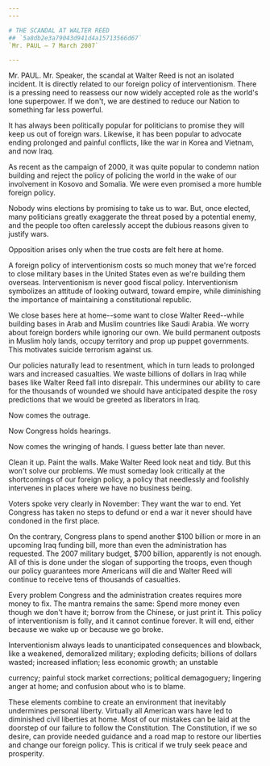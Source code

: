 ```yaml
---
---

# THE SCANDAL AT WALTER REED
## `5a8db2e3a79043d941d4a15713566d67`
`Mr. PAUL — 7 March 2007`

---
```



Mr. PAUL. Mr. Speaker, the scandal at Walter Reed is not an isolated 
incident. It is directly related to our foreign policy of 
interventionism. There is a pressing need to reassess our now widely 
accepted role as the world's lone superpower. If we don't, we are 
destined to reduce our Nation to something far less powerful.

It has always been politically popular for politicians to promise 
they will keep us out of foreign wars. Likewise, it has been popular to 
advocate ending prolonged and painful conflicts, like the war in Korea 
and Vietnam, and now Iraq.

As recent as the campaign of 2000, it was quite popular to condemn 
nation building and reject the policy of policing the world in the wake 
of our involvement in Kosovo and Somalia. We were even promised a more 
humble foreign policy.

Nobody wins elections by promising to take us to war. But, once 
elected, many politicians greatly exaggerate the threat posed by a 
potential enemy, and the people too often carelessly accept the dubious 
reasons given to justify wars.



Opposition arises only when the true costs are felt here at home.

A foreign policy of interventionism costs so much money that we're 
forced to close military bases in the United States even as we're 
building them overseas. Interventionism is never good fiscal policy. 
Interventionism symbolizes an attitude of looking outward, toward 
empire, while diminishing the importance of maintaining a 
constitutional republic.

We close bases here at home--some want to close Walter Reed--while 
building bases in Arab and Muslim countries like Saudi Arabia. We worry 
about foreign borders while ignoring our own. We build permanent 
outposts in Muslim holy lands, occupy territory and prop up puppet 
governments. This motivates suicide terrorism against us.

Our policies naturally lead to resentment, which in turn leads to 
prolonged wars and increased casualties. We waste billions of dollars 
in Iraq while bases like Walter Reed fall into disrepair. This 
undermines our ability to care for the thousands of wounded we should 
have anticipated despite the rosy predictions that we would be greeted 
as liberators in Iraq.

Now comes the outrage.

Now Congress holds hearings.

Now comes the wringing of hands. I guess better late than never.

Clean it up. Paint the walls. Make Walter Reed look neat and tidy. 
But this won't solve our problems. We must someday look critically at 
the shortcomings of our foreign policy, a policy that needlessly and 
foolishly intervenes in places where we have no business being.

Voters spoke very clearly in November: They want the war to end. Yet 
Congress has taken no steps to defund or end a war it never should have 
condoned in the first place.

On the contrary, Congress plans to spend another $100 billion or more 
in an upcoming Iraq funding bill, more than even the administration has 
requested. The 2007 military budget, $700 billion, apparently is not 
enough. All of this is done under the slogan of supporting the troops, 
even though our policy guarantees more Americans will die and Walter 
Reed will continue to receive tens of thousands of casualties.

Every problem Congress and the administration creates requires more 
money to fix. The mantra remains the same: Spend more money even though 
we don't have it; borrow from the Chinese, or just print it. This 
policy of interventionism is folly, and it cannot continue forever. It 
will end, either because we wake up or because we go broke.

Interventionism always leads to unanticipated consequences and 
blowback, like a weakened, demoralized military; exploding deficits; 
billions of dollars wasted; increased inflation; less economic growth; 
an unstable


currency; painful stock market corrections; political demagoguery; 
lingering anger at home; and confusion about who is to blame.

These elements combine to create an environment that inevitably 
undermines personal liberty. Virtually all American wars have led to 
diminished civil liberties at home. Most of our mistakes can be laid at 
the doorstep of our failure to follow the Constitution. The 
Constitution, if we so desire, can provide needed guidance and a road 
map to restore our liberties and change our foreign policy. This is 
critical if we truly seek peace and prosperity.
